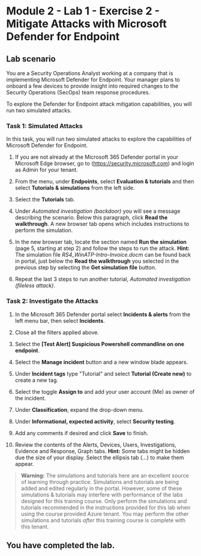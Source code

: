 # Module 2 - Lab 1 - Exercise 2 - Mitigate Attacks with Microsoft Defender for Endpoint

## Lab scenario

You are a Security Operations Analyst working at a company that is implementing Microsoft Defender for Endpoint. Your manager plans to onboard a few devices to provide insight into required changes to the Security Operations (SecOps) team response procedures.

To explore the Defender for Endpoint attack mitigation capabilities, you will run two simulated attacks.


### Task 1: Simulated Attacks

In this task, you will run two simulated attacks to explore the capabilities of Microsoft Defender for Endpoint.

1. If you are not already at the Microsoft 365 Defender portal in your Microsoft Edge browser, go to (https://security.microsoft.com) and login as Admin for your tenant.

1. From the menu, under **Endpoints**, select **Evaluation & tutorials** and then select **Tutorials & simulations** from the left side.

1. Select the **Tutorials** tab.

1. Under *Automated investigation (backdoor)* you will see a message describing the scenario. Below this paragraph, click **Read the walkthrough**. A new browser tab opens which includes instructions to perform the simulation.

1. In the new browser tab, locate the section named **Run the simulation** (page 5, starting at step 2) and follow the steps to run the attack. **Hint:** The simulation file *RS4_WinATP-Intro-Invoice.docm* can be found back in portal, just below the **Read the walkthrough** you selected in the previous step by selecting the **Get simulation file** button. 

1. Repeat the last 3 steps to run another tutorial, *Automated investigation (fileless attack)*.


### Task 2: Investigate the Attacks

1. In the Microsoft 365 Defender portal select **Incidents & alerts** from the left menu bar, then select **Incidents**.

1. Close all the filters applied above.

1. Select the **[Test Alert] Suspicious Powershell commandline on one endpoint**.

1. Select the **Manage incident** button and a new window blade appears. 

1. Under **Incident tags** type "Tutorial" and select **Tutorial (Create new)** to create a new tag. 

1. Select the toggle **Assign to**  and add your user account (Me) as owner of the incident. 

1. Under **Classification**, expand the drop-down menu. 

1. Under **Informational, expected activity**, select **Security testing**. 

1. Add any comments if desired and click **Save** to finish.

1. Review the contents of the Alerts, Devices, Users, Investigations, Evidence and Response, Graph tabs. **Hint:** Some tabs might be hidden due the size of your display. Select the ellipsis tab (...) to make them appear.

>**Warning:** The simulations and tutorials here are an excellent source of learning through practice.  Simulations and tutorials are being added and edited regularly in the portal.  However, some of these simulations & tutorials may interfere with performance of the labs designed for this training course.  Only perform the simulations and tutorials recommended in the instructions provided for this lab when using the course provided Azure tenant.  You may perform the other simulations and tutorials *after* this training course is complete with this tenant.

## You have completed the lab.

